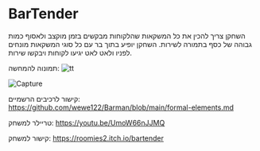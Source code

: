 # BarTender 

השחקן צריך להכין את כל המשקאות שהלקוחות מבקשים בזמן מוקצב ולאסוף כמות גבוהה של כסף בתמורה לשירות.
השחקן יופיע בתוך בר עם כל סוגי המשקאות מונחים לפניו ולאט לאט יגיעו לקוחות ויבקשו שירות.

  תמונוה להמחשה:
  ![tt](https://user-images.githubusercontent.com/57321080/144147608-54683c79-9e9e-483b-b40c-f23792c04185.PNG)

![Capture](https://user-images.githubusercontent.com/57321080/147882517-8f72bd27-df66-4cb5-ba52-29973ca4ce31.PNG)

קישור לרכיבים הרשמיים:
https://github.com/wewe122/Barman/blob/main/formal-elements.md
<div/>

טריילר למשחק:
https://youtu.be/UmoW66nJJMQ
<div/>

קישור למשחק:
https://roomies2.itch.io/bartender
